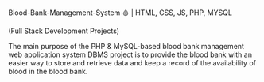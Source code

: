 Blood-Bank-Management-System 🩸 | HTML, CSS, JS, PHP, MYSQL

(Full Stack Development Projects)

The main purpose of the PHP & MySQL-based blood bank management web application system DBMS project is to provide the blood bank with an easier way to store and retrieve data and keep a record of the availability of blood in the blood bank.
